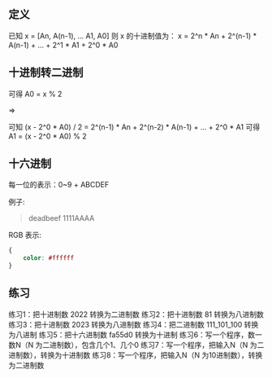 ## 定义

已知 x = [An, A(n-1), ... A1, A0]
则 x 的十进制值为： x = 2^n * An + 2^(n-1) * A(n-1) + ... + 2^1 * A1 + 2^0 * A0

## 十进制转二进制 

可得 A0 = x % 2

=>

可知 (x - 2^0 * A0) / 2 = 2^(n-1) * An + 2^(n-2) * A(n-1) + ... + 2^0 * A1 
可得 A1 = (x - 2^0 * A0) % 2

## 十六进制

每一位的表示：0~9 + ABCDEF

例子:

> deadbeef
> 1111AAAA

RGB 表示: 

```css
{
    color: #ffffff
}
```


## 练习

练习1：把十进制数 2022 转换为二进制数
练习2：把十进制数 81 转换为八进制数
练习3：把十进制数 2023 转换为八进制数
练习4：把二进制数 111_101_100 转换为八进制
练习5：把十六进制数 fa55d0 转换为十进制
练习6：写一个程序，数一数N（N 为二进制数），包含几个1、几个0
练习7：写一个程序，把输入N（N 为二进制数），转换为十进制数
练习8：写一个程序，把输入N（N 为10进制数），转换为二进制数
